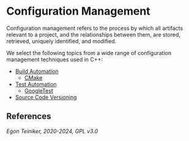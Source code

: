 # Configuration Management

Configuration management refers to the process by which all artifacts relevant 
to a project, and the relationships between them, are stored, retrieved, 
uniquely identified, and modified.

We select the following topics from a wide range of configuration management 
techniques used in C++:

* [Build Automation](configuration-management/building/)
    * [CMake](building/cmake/)
* [Test Automation](configuration-management/testing/)
    * [GoogleTest](configuration-management/testing/googletest/)
* [Source Code Versioning](https://github.com/teiniker/teiniker-lectures-computerscience/tree/master/configuration-management/versioning)


## References


*Egon Teiniker, 2020-2024, GPL v3.0*